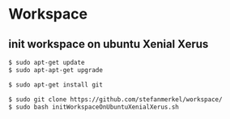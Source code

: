 # Workspace

## init workspace on ubuntu Xenial Xerus

```sh
$ sudo apt-get update
$ sudo apt-apt-get upgrade

$ sudo apt-get install git

$ sudo git clone https://github.com/stefanmerkel/workspace/
$ sudo bash initWorkspaceOnUbuntuXenialXerus.sh
```
